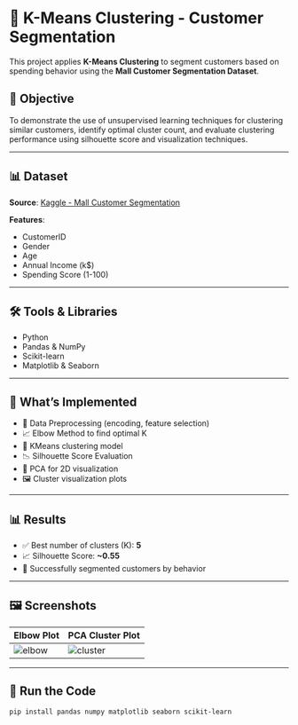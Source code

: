 # 🧠 K-Means Clustering - Customer Segmentation

This project applies **K-Means Clustering** to segment customers based on spending behavior using the **Mall Customer Segmentation Dataset**.

## 📌 Objective

To demonstrate the use of unsupervised learning techniques for clustering similar customers, identify optimal cluster count, and evaluate clustering performance using silhouette score and visualization techniques.

---

## 📊 Dataset

**Source**: [Kaggle - Mall Customer Segmentation](https://www.kaggle.com/datasets/vjchoudhary7/customer-segmentation-tutorial-in-python)

**Features**:
- CustomerID
- Gender
- Age
- Annual Income (k$)
- Spending Score (1-100)

---

## 🛠️ Tools & Libraries

- Python
- Pandas & NumPy
- Scikit-learn
- Matplotlib & Seaborn

---

## 🚀 What’s Implemented

- 📌 Data Preprocessing (encoding, feature selection)
- 📈 Elbow Method to find optimal K
- 🔢 KMeans clustering model
- 📉 Silhouette Score Evaluation
- 🧩 PCA for 2D visualization
- 🖼️ Cluster visualization plots

---

## 📊 Results

- ✅ Best number of clusters (K): **5**
- 📈 Silhouette Score: **~0.55**
- 🎯 Successfully segmented customers by behavior

---

## 🖼️ Screenshots

| Elbow Plot | PCA Cluster Plot |
|------------|------------------|
| ![elbow](outputs/elbow_plot.png) | ![cluster](outputs/pca_2d_clusters.png) |

---

## 📂 Run the Code

```bash
pip install pandas numpy matplotlib seaborn scikit-learn
